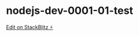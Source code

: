 # nodejs-dev-0001-01-test

[Edit on StackBlitz ⚡️](https://stackblitz.com/edit/nodejs-dev-0001-01-1ujauj)
